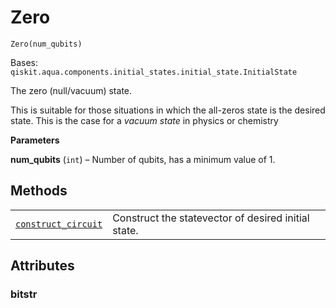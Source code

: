 # Zero

`Zero(num_qubits)`

Bases: `qiskit.aqua.components.initial_states.initial_state.InitialState`

The zero (null/vacuum) state.

This is suitable for those situations in which the all-zeros state is the desired state. This is the case for a *vacuum state* in physics or chemistry

**Parameters**

**num\_qubits** (`int`) – Number of qubits, has a minimum value of 1.

## Methods

|                                                                                                                                                                                                                 |                                                     |
| --------------------------------------------------------------------------------------------------------------------------------------------------------------------------------------------------------------- | --------------------------------------------------- |
| [`construct_circuit`](qiskit.aqua.components.initial_states.Zero.construct_circuit#qiskit.aqua.components.initial_states.Zero.construct_circuit "qiskit.aqua.components.initial_states.Zero.construct_circuit") | Construct the statevector of desired initial state. |

## Attributes

### bitstr
